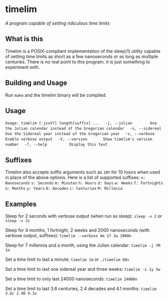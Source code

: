 timelim
========
_A program capable of setting ridiculous time limits_

## What is this
Timelim is a POSIX-compliant implementation of the sleep(1) utility capable of setting time limits as short as a few nanoseconds or as long as multiple centuries.
There is no real point to this program, it is just something to experiment with.

## Building and Usage
Run `make` and the timelim binary will be compiled.

## Usage
`Usage: timelim [-jsvV?] length[suffix] ...`
`  -j, --julian        Use the Julian calendar instead of the Gregorian calendar`
`  -s, --sidereal      Use the Sidereal year instead of the Gregorian year`
`  -v, --verbose       Enable verbose output`
`  -V, --version       Show timelim's version number`
`  -?, --help          Display this text`

## Suffixes
Timelim also accepts suffix arguments such as `10h` for 10 hours when used in place of the above options. Here is a list of supported suffixes:
`n: Nanoseconds`
`s: Seconds`
`m: Minutes`
`h: Hours`
`d: Days`
`w: Weeks`
`f: Fortnights`
`o: Months`
`y: Years`
`D: Decades`
`c: Centuries`
`M: Millenia`

## Examples
Sleep for 2 seconds with verbose output (when run as sleep):
`sleep -v 2` or `sleep -v 2s`

Sleep for 4 months, 1 fortnight, 2 weeks and 2000 nanoseconds (with verbose output, suffixes):
`timelim --verbose 4m 1f 2w 2000n`

Sleep for 7 millennia and a month, using the Julian calendar:
`timelim -j 7M 1o`

Set a time limit to last a minute: 
`timelim 1m` or `./timelim 60s`

Set a time limit to last one sidereal year and three weeks:
`timelim -s 1y 3w`

Set a time limit to only last 24000 nanoseconds:
`timelim 24000n`

Set a time limit to last 3.6 centuries, 2.4 decades and 4.1 months:
`timelim 3.6c 2.4D 4.1o`
